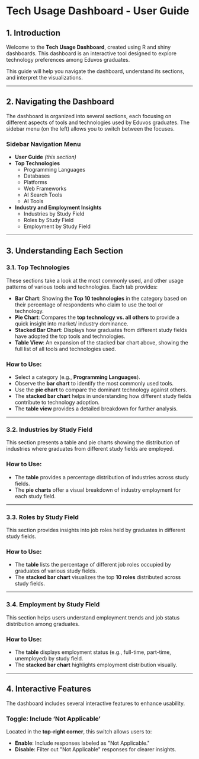 # **Tech Usage Dashboard - User Guide**

## **1. Introduction**

Welcome to the **Tech Usage Dashboard**, created using R and shiny dashboards. This dashboard is an interactive tool designed to explore technology preferences among Eduvos graduates.

This guide will help you navigate the dashboard, understand its sections, and interpret the visualizations.

---

## **2. Navigating the Dashboard**

The dashboard is organized into several sections, each focusing on different aspects of tools and technologies used by Eduvos graduates. The sidebar menu (on the left) allows you to switch between the focuses.

### **Sidebar Navigation Menu**

- **User Guide** *(this section)*
- **Top Technologies**
    - Programming Languages
    - Databases
    - Platforms
    - Web Frameworks
    - AI Search Tools
    - AI Tools
- **Industry and Employment Insights**
    - Industries by Study Field
    - Roles by Study Field
    - Employment by Study Field

---

## **3. Understanding Each Section**

### **3.1. Top Technologies**

These sections take a look at the most commonly used, and other usage patterns of various tools and technologies. Each tab provides:

- **Bar Chart**: Showing the **Top 10 technologies** in the category based on their percentage of respondents who claim to use the tool or technology.
- **Pie Chart**: Compares the **top technology vs. all others** to provide a quick insight into market/ industry dominance.
- **Stacked Bar Chart**: Displays how graduates from different study fields have adopted the top tools and technologies.
- **Table View**: An expansion of the stacked bar chart above, showing the full list of all tools and technologies used.

### **How to Use:**

- Select a category (e.g., **Programming Languages**).
- Observe the **bar chart** to identify the most commonly used tools.
- Use the **pie chart** to compare the dominant technology against others.
- The **stacked bar chart** helps in understanding how different study fields contribute to technology adoption.
- The **table view** provides a detailed breakdown for further analysis.

---

### **3.2. Industries by Study Field**

This section presents a table and pie charts showing the distribution of industries where graduates from different study fields are employed.

### **How to Use:**

- The **table** provides a percentage distribution of industries across study fields.
- The **pie charts** offer a visual breakdown of industry employment for each study field.

---

### **3.3. Roles by Study Field**

This section provides insights into job roles held by graduates in different study fields.

### **How to Use:**

- The **table** lists the percentage of different job roles occupied by graduates of various study fields.
- The **stacked bar chart** visualizes the top **10 roles** distributed across study fields.

---

### **3.4. Employment by Study Field**

This section helps users understand employment trends and job status distribution among graduates.

### **How to Use:**

- The **table** displays employment status (e.g., full-time, part-time, unemployed) by study field.
- The **stacked bar chart** highlights employment distribution visually.

---

## **4. Interactive Features**

The dashboard includes several interactive features to enhance usability.

### **Toggle: Include ‘Not Applicable’**

Located in the **top-right corner**, this switch allows users to:

- **Enable**: Include responses labeled as "Not Applicable."
- **Disable**: Filter out "Not Applicable" responses for clearer insights.
